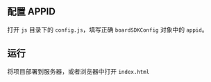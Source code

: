 ## 配置 APPID

打开 `js` 目录下的 `config.js`，填写正确 `boardSDKConfig` 对象中的 `appid`。

## 运行

将项目部署到服务器，或者浏览器中打开 `index.html`